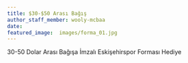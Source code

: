 ```yaml
---
title: $30-$50 Arası Bağış 
author_staff_member: wooly-mcbaa
date:
featured_image:  images/forma_01.jpg
---
```

30-50 Dolar Arası Bağışa İmzalı Eskişehirspor Forması Hediye
